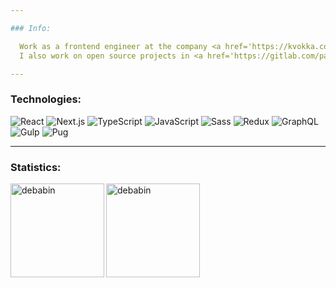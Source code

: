 ```yaml
---

### Info:

  Work as a frontend engineer at the company <a href='https://kvokka.com/'>kvokka</a>.<br>
  I also work on open source projects in <a href='https://gitlab.com/paintdrip1'>my gitlab</a>

---
```



### Technologies:

![React](https://img.shields.io/badge/-React-20232A?style=flat&logo=react&logoColor=61DAFB)
![Next.js](https://img.shields.io/badge/-Next.js-000000?style=flat&logo=nextdotjs&logoColor=white)
![TypeScript](https://img.shields.io/badge/-TypeScript-3178C6?style=flat&logo=typescript&logoColor=white)
![JavaScript](https://img.shields.io/badge/-JavaScript-F7DF1E?style=flat&logo=javascript&logoColor=black)
![Sass](https://img.shields.io/badge/-Sass-CC6699?style=flat&logo=sass&logoColor=white)
![Redux](https://img.shields.io/badge/-Redux-764ABC?style=flat&logo=redux&logoColor=white)
![GraphQL](https://img.shields.io/badge/-GraphQL-E10098?style=flat&logo=graphql&logoColor=white)
![Gulp](https://img.shields.io/badge/-Gulp-CF4647?style=flat&logo=gulp&logoColor=white)
![Pug](https://img.shields.io/badge/-Pug-A86454?style=flat&logo=pug&logoColor=white)

---

### Statistics:

<div>
  <img src="https://github-readme-stats.vercel.app/api/top-langs?username=paintdrip&show_icons=true&locale=en&layout=compact&theme=gruvbox" alt="debabin" align="left" height="150px" />
  <img src="https://github-readme-stats.vercel.app/api?username=paintdrip&show_icons=true&theme=gruvbox&count_private=true&include_all_commits=true" alt="debabin" align="left" height="150px" />
</div>
